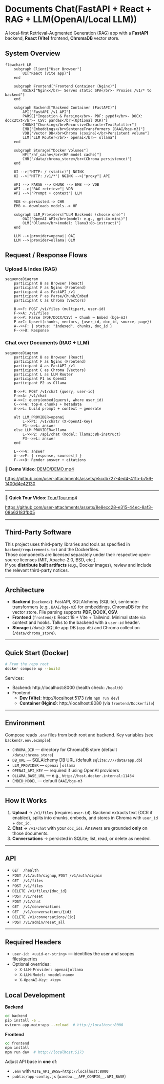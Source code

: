 # Documents Chat(FastAPI + React + RAG + LLM(OpenAI/Local LLM))

A local-first Retrieval-Augmented Generation (RAG) app with a
**FastAPI** backend, **React (Vite)** frontend, **ChromaDB** vector store.

## System Overview

```mermaid
flowchart LR
    subgraph Client["User Browser"]
        UI["React (Vite app)"]
    end

    subgraph Frontend["Frontend Container (Nginx)"]
        NGINX["Nginx</br>- Serves static SPA</br>- Proxies /v1/* to backend"]
    end

    subgraph Backend["Backend Container (FastAPI)"]
        API["FastAPI /v1 API"]
        PARSE["Ingestion & Parsing</br>- PDF: pypdf</br>- DOCX: docx2txt</br>- CSV: pandas</br>(Optional OCR)"]
        CHUNK["Chunking</br>RecursiveCharacterTextSplitter"]
        EMB["Embeddings</br>SentenceTransformers (BAAI/bge-m3)"]
        VDB["Vector DB</br>Chroma (cosine)</br>Persistent volume"]
        LLM["LLM Router</br>- openai</br>- ollama"]
    end

    subgraph Storage["Docker Volumes"]
        HF["/hf_cache</br>(HF model cache)"]
        CHR["/data/chroma_store</br>(Chroma persistence)"]
    end

    UI -->|"HTTP: / (static)"| NGINX
    UI -->|"HTTP: /v1/*"| NGINX -->|"proxy"| API

    API --> PARSE --> CHUNK --> EMB --> VDB
    API -->|"RAG retrieve"| VDB
    API -->|"Prompt + context"| LLM

    VDB <-.persisted.-> CHR
    EMB <-.downloads models.-> HF

    subgraph LLM_Providers["LLM Backends (choose one)"]
        OAI["OpenAI API</br>(model: e.g., gpt-4o-mini)"]
        OLM["Ollama</br>(model: llama3:8b-instruct)"]
    end

    LLM -->|provider=openai| OAI
    LLM -->|provider=ollama| OLM
```

## Request / Response Flows

### Upload & Index (RAG)

```mermaid
sequenceDiagram
    participant B as Browser (React)
    participant F as Nginx (Frontend)
    participant A as FastAPI /v1
    participant P as Parse/Chunk/Embed
    participant C as Chroma (Vectors)

    B->>F: POST /v1/files (multipart, user-id)
    F->>A: /v1/files
    A->>P: Parse (PDF/DOCX/CSV) → Chunk → Embed (bge-m3)
    P->>C: Upsert(chunks, vectors, {user_id, doc_id, source, page})
    A-->>F: { status: "indexed", chunks, doc_id }
    F-->>B: Response
```

### Chat over Documents (RAG + LLM)

```mermaid
sequenceDiagram
    participant B as Browser (React)
    participant F as Nginx (Frontend)
    participant A as FastAPI /v1
    participant C as Chroma (Vectors)
    participant L as LLM Router
    participant P1 as OpenAI
    participant P2 as Ollama

    B->>F: POST /v1/chat {query, user-id}
    F->>A: /v1/chat
    A->>C: query(embed(query), where user_id)
    C-->>A: top-K chunks + metadata
    A->>L: build prompt + context → generate

    alt LLM_PROVIDER=openai
        L->>P1: /v1/chat/ (X-OpenAI-Key)
        P1-->>L: answer
    else LLM_PROVIDER=ollama
        L->>P2: /api/chat (model: llama3:8b-instruct)
        P3-->>L: answer
    end

    L-->>A: answer
    A-->>F: { response, sources[] }
    F-->>B: Render answer + citations
```

🎥 **Demo Video**: [DEMO/DEMO.mp4](DEMO/DEMO.mp4)

https://github.com/user-attachments/assets/e5cdb727-4ed4-411b-b756-1400d4e42130

---


🎥 **Quick Tour Video**: [Tour/Tour.mp4](Tour/Tour.mp4)


https://github.com/user-attachments/assets/8e8ecc28-e315-44ec-8af3-08b63183fb05


---
## Third-Party Software

This project uses third-party libraries and tools as specified in `backend/requirements.txt` and the Dockerfiles.  
Those components are licensed separately under their respective open-source licenses (MIT, Apache-2.0, BSD, etc.).  
If you **distribute built artifacts** (e.g., Docker images), review and include the relevant third-party notices.

---

## Architecture

- **Backend** (`backend/`): FastAPI, SQLAlchemy (SQLite), sentence-transformers (e.g., `BAAI/bge-m3`) for embeddings, ChromaDB for the vector store. File parsing supports **PDF, DOCX, CSV**.
- **Frontend** (`frontend/`): React 18 + Vite + Tailwind. Minimal state via context and hooks. Talks to the backend with a `user-id` header.
- **Storage** (`/data`): SQLite app DB (`app.db`) and Chroma collection (`/data/chroma_store`).

---

## Quick Start (Docker)

```bash
# From the repo root
docker compose up --build
```

Services:

- Backend: http://localhost:8000 (health check: `/health`)
- Frontend:
  - **Dev (Vite)**: http://localhost:5173 (via `npm run dev`)
  - **Container (Nginx)**: http://localhost:8080 (via `frontend/Dockerfile`)

---

## Environment

Compose reads `.env` files from both root and backend. Key variables (see `backend/.env.example`):

- `CHROMA_DIR` — directory for ChromaDB store (default `/data/chroma_store`)
- `DB_URL` — SQLAlchemy DB URL (default `sqlite:////data/app.db`)
- `LLM_PROVIDER` — `openai` | `ollama`
- `OPENAI_API_KEY` — required if using OpenAI providers
- `OLLAMA_BASE_URL` — e.g., `http://host.docker.internal:11434`
- `EMBED_MODEL` — default `BAAI/bge-m3`

---

## How It Works

1. **Upload** → `/v1/files` (requires `user-id`). Backend extracts text (OCR if enabled), splits into chunks, embeds, and stores in Chroma with `user_id` + `doc_id`.
2. **Chat** → `/v1/chat` with your `doc_ids`. Answers are grounded **only** on those documents.
3. **Conversations** → persisted in SQLite; list, read, or delete as needed.

---

## API

- `GET  /health`
- `POST /v1/auth/signup`, `POST /v1/auth/signin`
- `GET  /v1/files`
- `POST /v1/files`
- `DELETE /v1/files/{doc_id}`
- `POST /v1/reset`
- `POST /v1/chat`
- `GET  /v1/conversations`
- `GET  /v1/conversations/{id}`
- `DELETE /v1/conversations/{id}`
- `POST /v1/admin/reset_all`

---

## Required Headers

- `user-id: <uuid-or-string>` — identifies the user and scopes files/queries
- Optional overrides:
  - `X-LLM-Provider: openai|ollama`
  - `X-LLM-Model: <model-name>`
  - `X-OpenAI-Key: <key>`


## Local Development

**Backend**

```bash
cd backend
pip install -e .
uvicorn app.main:app --reload  # http://localhost:8000
```

**Frontend**

```bash
cd frontend
npm install
npm run dev  # http://localhost:5173
```

Adjust API base in **one** of:

- `.env` with `VITE_API_BASE=http://localhost:8000`
- `public/app-config.js` (`window.__APP_CONFIG__.API_BASE`)


